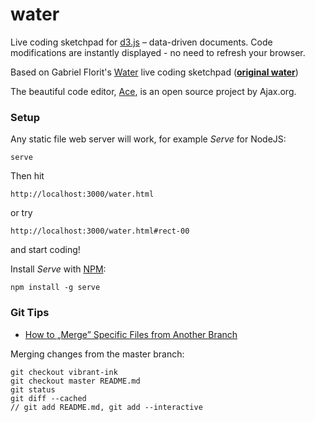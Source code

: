 # water

Live coding sketchpad for <a href="http://mbostock.github.com/d3/">d3.js</a> –
data-driven documents.
Code modifications are instantly displayed - no need to refresh your browser.

Based on Gabriel Florit's <a href='https://github.com/gabrielflorit/water'>Water</a>
live coding sketchpad (**<a href='http://gabrielflor.it/water'>original water</a>**)

The beautiful code editor, <a href='http://ace.ajax.org/'>Ace</a>, is an open source project by Ajax.org.

### Setup

Any static file web server will work, for example *Serve* for NodeJS:

    serve

Then hit

    http://localhost:3000/water.html

or try

    http://localhost:3000/water.html#rect-00

and start coding!

Install *Serve* with [NPM](http://npmjs.org/):

    npm install -g serve
    
### Git Tips

* [How to „Merge” Specific Files from Another Branch](http://jasonrudolph.com/blog/2009/02/25/git-tip-how-to-merge-specific-files-from-another-branch/)

Merging changes from the master branch:

    git checkout vibrant-ink
    git checkout master README.md
    git status
    git diff --cached
    // git add README.md, git add --interactive
    